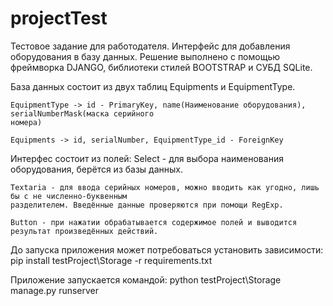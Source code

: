 # projectTest
Тестовое задание для работодателя.
Интерфейс для добавления оборудования в базу данных.
Решение выполнено с помощью фреймворка DJANGO, библиотеки стилей BOOTSTRAP и СУБД SQLite.

База данных состоит из двух таблиц Equipments и EquipmentType. 

    EquipmentType -> id - PrimaryKey, name(Наименование оборудования), serialNumberMask(маска серийного 
    номера)

    Equipments -> id, serialNumber, EquipmentType_id - ForeignKey

Интерфес состоит из полей: 
    Select - для выбора наименования оборудования, берётся из базы данных.
  
    Textaria - для ввода серийных номеров, можно вводить как угодно, лишь бы с не численно-буквенным
    разделителем. Введённые данные проверяются при помощи RegExp.
  
    Button - при нажатии обрабатывается содержимое полей и выводится результат произведённых действий.
                           
До запуска приложения может потребоваться установить зависимости: pip install testProject\Storage -r requirements.txt

Приложение запускается командой: python testProject\Storage manage.py runserver
